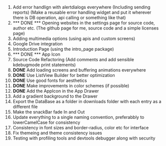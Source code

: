 1. Add error handlign with alertdialogs everywhere (Including sending reports) (Make a reusable error handling widget and put it wherever there is DB operation, api calling or something like that)
2. *** DONE *** Opening websites in the settings page for source code, author etc. (The github page for me, source code and a simple licenses page)
3. Adding multimedia options (using apis and custom screens)
4. Google Drive integration
5. Introduction Page (using the intro_page package)
6. *** DONE *** App Icon 
8. Source Code Refactoring (Add comments and add sensible kdebugmode print statements)
9. **DONE** Add loading screens and buffering animations everywhere
10. **DONE** Use ListView Builder for better optimization
11. **DONE** Use good fonts for aesthetics
12. **DONE** Make improvements in color schemes (if possible)
13. **DONE** Add the AppIcon in the App Drawer
14. Add a gradient background to the Drawer
15. Export the DataBase as a folder in downloads folder with each entry as a different file
16. Make the snackBar fade In and Out
17. Update everything to a single naming convention, preferabbly to lowerCamelCase for consistency
18. Consistency in font sizes and border-radius, color etc for interface
19. Fix themeing and theme consistency issues
20. Testing with profiling tools and devtools debugger along with security